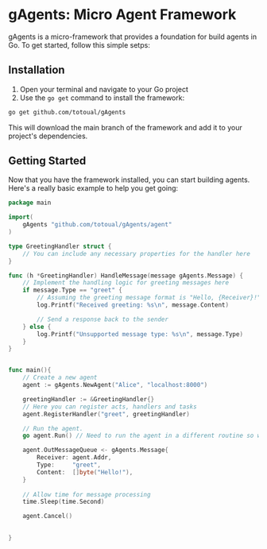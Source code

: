# gAgents: Micro Agent Framework

gAgents is a micro-framework that provides a foundation for build agents in Go.
To get started, follow this simple setps:

## Installation

1. Open your terminal and navigate to your Go project
2. Use the `go get` command to install the framework:

```bash
go get github.com/totoual/gAgents
```

This will download the main branch of the framework and add it to your project's
dependencies.

## Getting Started

Now that you have the framework installed, you can start building agents. Here's a really basic example to help you get going:

```go
package main

import(
    gAgents "github.com/totoual/gAgents/agent"
)

type GreetingHandler struct {
	// You can include any necessary properties for the handler here
}

func (h *GreetingHandler) HandleMessage(message gAgents.Message) {
	// Implement the handling logic for greeting messages here
	if message.Type == "greet" {
		// Assuming the greeting message format is "Hello, {Receiver}!"
		log.Printf("Received greeting: %s\n", message.Content)

		// Send a response back to the sender
	} else {
		log.Printf("Unsupported message type: %s\n", message.Type)
	}
}


func main(){
    // Create a new agent
    agent := gAgents.NewAgent("Alice", "localhost:8000")

    greetingHandler := &GreetingHandler{}
    // Here you can register acts, handlers and tasks
    agent.RegisterHandler("greet", greetingHandler)

    // Run the agent.
    go agent.Run() // Need to run the agent in a different routine so we can send a message for the example:

    agent.OutMessageQueue <- gAgents.Message{
		Receiver: agent.Addr,
		Type:     "greet",
		Content:  []byte("Hello!"),
	}
    
    // Allow time for message processing
	time.Sleep(time.Second)

    agent.Cancel()

    
}
```